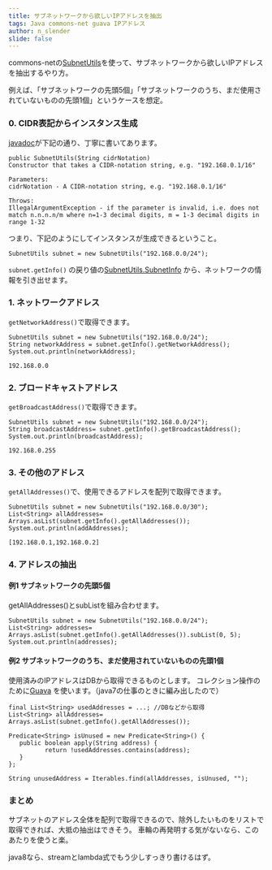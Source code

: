 ```yaml
---
title: サブネットワークから欲しいIPアドレスを抽出
tags: Java commons-net guava IPアドレス
author: n_slender
slide: false
---
```

commons-netの[SubnetUtils](https://commons.apache.org/proper/commons-net/apidocs/org/apache/commons/net/util/SubnetUtils.html)を使って、サブネットワークから欲しいIPアドレスを抽出するやり方。

例えば、「サブネットワークの先頭5個」「サブネットワークのうち、まだ使用されていないものの先頭1個」というケースを想定。

### 0. CIDR表記からインスタンス生成

[javadoc](https://commons.apache.org/proper/commons-net/apidocs/org/apache/commons/net/util/SubnetUtils.html#SubnetUtils(java.lang.String))が下記の通り、丁寧に書いてあります。

```
public SubnetUtils(String cidrNotation)
Constructor that takes a CIDR-notation string, e.g. "192.168.0.1/16"

Parameters:
cidrNotation - A CIDR-notation string, e.g. "192.168.0.1/16"

Throws:
IllegalArgumentException - if the parameter is invalid, i.e. does not match n.n.n.n/m where n=1-3 decimal digits, m = 1-3 decimal digits in range 1-32
```

つまり、下記のようにしてインスタンスが生成できるということ。

```
SubnetUtils subnet = new SubnetUtils("192.168.0.0/24");
```

`subnet.getInfo()` の戻り値の[SubnetUtils.SubnetInfo](https://commons.apache.org/proper/commons-net/apidocs/org/apache/commons/net/util/SubnetUtils.SubnetInfo.html) から、ネットワークの情報を引き出せます。



### 1. ネットワークアドレス

`getNetworkAddress()`で取得できます。

```
SubnetUtils subnet = new SubnetUtils("192.168.0.0/24");
String networkAddress = subnet.getInfo().getNetworkAddress();
System.out.println(networkAddress);
```
```
192.168.0.0
```

### 2. ブロードキャストアドレス

`getBroadcastAddress()`で取得できます。

```
SubnetUtils subnet = new SubnetUtils("192.168.0.0/24");
String broadcastAddress= subnet.getInfo().getBroadcastAddress();
System.out.println(broadcastAddress);
```
```
192.168.0.255
```

### 3. その他のアドレス

`getAllAddresses()`で、使用できるアドレスを配列で取得できます。

```
SubnetUtils subnet = new SubnetUtils("192.168.0.0/30");
List<String> allAddresses= Arrays.asList(subnet.getInfo().getAllAddresses());
System.out.println(addAddresses);
```
```
[192.168.0.1,192.168.0.2]
```
### 4. アドレスの抽出

#### 例1  サブネットワークの先頭5個

getAllAddresses()とsubListを組み合わせます。

```
SubnetUtils subnet = new SubnetUtils("192.168.0.0/24");
List<String> addresses= Arrays.asList(subnet.getInfo().getAllAddresses()).subList(0, 5);
System.out.println(addresses);
```

#### 例2 サブネットワークのうち、まだ使用されていないものの先頭1個

使用済みのIPアドレスはDBから取得できるものとします。
コレクション操作のために[Guava](https://github.com/google/guava) を使います。（java7の仕事のときに編み出したので）

```
final List<String> usedAddresses = ...; //DBなどから取得
List<String> allAddresses= Arrays.asList(subnet.getInfo().getAllAddresses());

Predicate<String> isUnused = new Predicate<String>() {
   public boolean apply(String address) {
          return !usedAddresses.contains(address);
   }
};

String unusedAddress = Iterables.find(allAddresses, isUnused, "");

```

### まとめ

サブネットのアドレス全体を配列で取得できるので、除外したいものをリストで取得できれば、大抵の抽出はできそう。
車輪の再発明する気がないなら、このあたりを使うと楽。

java8なら、streamとlambda式でもう少しすっきり書けるはず。

